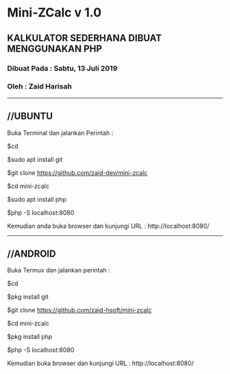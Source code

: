 # Mini-ZCalc v 1.0

## KALKULATOR SEDERHANA DIBUAT MENGGUNAKAN PHP

### Dibuat Pada : Sabtu, 13 Juli 2019

### Oleh : Zaid Harisah


--------------------
//UBUNTU
--------------------

Buka Terminal dan jalankan Perintah : 

$cd

$sudo apt install git

$git clone https://github.com/zaid-dev/mini-zcalc

$cd mini-zcalc

$sudo apt install php

$php -S localhost:8080


Kemudian anda buka browser dan kunjungi URL :
http://localhost:8080/


-------------------------
//ANDROID
-------------------------

Buka Termux dan jalankan perintah : 

$cd 

$pkg install git

$git clone https://github.com/zaid-hsoft/mini-zcalc

$cd mini-zcalc

$pkg install php

$php -S localhost:8080


Kemudian buka browser dan kunjungi URL :
http://localhost:8080/

